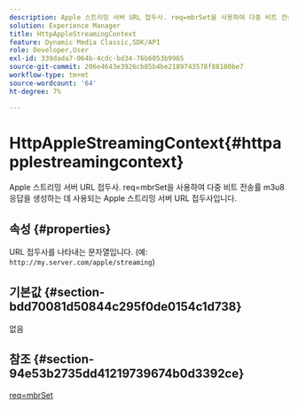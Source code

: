 ```yaml
---
description: Apple 스트리밍 서버 URL 접두사. req=mbrSet을 사용하여 다중 비트 전송률 m3u8 응답을 생성하는 데 사용되는 Apple 스트리밍 서버 URL 접두사입니다.
solution: Experience Manager
title: HttpAppleStreamingContext
feature: Dynamic Media Classic,SDK/API
role: Developer,User
exl-id: 339dada7-064b-4cdc-bd34-76b6053b9965
source-git-commit: 206e4643e3926cb85b4be2189743578f88180be7
workflow-type: tm+mt
source-wordcount: '64'
ht-degree: 7%

---
```


# HttpAppleStreamingContext{#httpapplestreamingcontext}

Apple 스트리밍 서버 URL 접두사. req=mbrSet을 사용하여 다중 비트 전송률 m3u8 응답을 생성하는 데 사용되는 Apple 스트리밍 서버 URL 접두사입니다.

## 속성 {#properties}

URL 접두사를 나타내는 문자열입니다. (예: `http://my.server.com/apple/streaming`)

## 기본값 {#section-bdd70081d50844c295f0de0154c1d738}

없음

## 참조 {#section-94e53b2735dd41219739674b0d3392ce}

[req=mbrSet](../../../../../is-api/http-ref/image-serving-api-ref/c-http-protocol-reference/c-command-reference/r-req/r-mbrset.md#reference-603d75babde74508a878c27bd4cced73)
